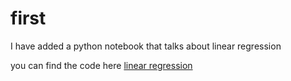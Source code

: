 # first

I have added a python notebook that talks about linear regression 

 you can find the code here [linear regression](scripts/linear_rgs.py)